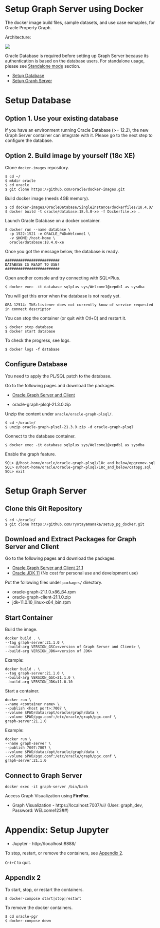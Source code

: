 # Setup Graph Server using Docker

The docker image build files, sample datasets, and use case exmaples, for Oracle Property Graph.

Architecture:

![](https://user-images.githubusercontent.com/4862919/80330080-632e9a00-886e-11ea-822e-0a96e40dbbf9.jpg)

Oracle Database is required before setting up Graph Server because its authentication is based on the database users. For standalone usage, please see [Standalone mode](#Standalone_mode) section.

- [Setup Database](#Setup_Database)
- [Setup Graph Server](#Setup_Graph_Server)

# Setup Database

## Option 1. Use your existing database

If you have an environment running Oracle Database (>= 12.2), the new Graph Server container can integrate with it. Please go to the next step to configure the database.

## Option 2. Build image by yourself (18c XE)

Clone `docker-images` repository.

    $ cd ~/
    $ mkdir oracle
    $ cd oracle
    $ git clone https://github.com/oracle/docker-images.git

Build docker image (needs 4GB memory).

    $ cd docker-images/OracleDatabase/SingleInstance/dockerfiles/18.4.0/
    $ docker build -t oracle/database:18.4.0-xe -f Dockerfile.xe .

Launch Oracle Database on a docker container.

    $ docker run --name database \
      -p 1522:1521 -e ORACLE_PWD=Welcome1 \
      -v $HOME:/host-home \
      oracle/database:18.4.0-xe

Once you got the message below, the database is ready.

    #########################
    DATABASE IS READY TO USE!
    #########################

Open another console and try connecting with SQL*Plus.

    $ docker exec -it database sqlplus sys/Welcome1@xepdb1 as sysdba

You will get this error when the database is not ready yet.

    ORA-12514: TNS:listener does not currently know of service requested in connect descriptor

You can stop the container (or quit with Ctl+C) and restart it.

    $ docker stop database
    $ docker start database

To check the progress, see logs.

    $ docker logs -f database

## Configure Database

You need to apply the PL/SQL patch to the database.

Go to the following pages and download the packages.

* [Oracle Graph Server and Client](https://www.oracle.com/database/technologies/spatialandgraph/property-graph-features/graph-server-and-client/graph-server-and-client-downloads.html)

- oracle-graph-plsql-21.3.0.zip

Unzip the content under `oracle/oracle-graph-plsql/`.

    $ cd ~/oracle/
    $ unzip oracle-graph-plsql-21.3.0.zip -d oracle-graph-plsql

Connect to the database container.

    $ docker exec -it database sqlplus sys/Welcome1@xepdb1 as sysdba

Enable the graph feature.

    SQL> @/host-home/oracle/oracle-graph-plsql/18c_and_below/opgremov.sql
    SQL> @/host-home/oracle/oracle-graph-plsql/18c_and_below/catopg.sql
    SQL> exit

# Setup Graph Server

## Clone this Git Repository

    $ cd ~/oracle/
    $ git clone https://github.com/ryotayamanaka/setup_pg_docker.git

## Download and Extract Packages for Graph Server and Client

Go to the following pages and download the packages.

* [Oracle Graph Server and Client 21.1](https://www.oracle.com/database/technologies/spatialandgraph/property-graph-features/graph-server-and-client/graph-server-and-client-downloads.html)
* [Oracle JDK 11](https://www.oracle.com/java/technologies/javase-jdk11-downloads.html) (No cost for personal use and development use)

Put the following files under `packages/` directory.
 
- oracle-graph-21.1.0.x86_64.rpm
- oracle-graph-client-21.1.0.zip
- jdk-11.0.10_linux-x64_bin.rpm

## Start Container

Build the image.

```
docker build . \
--tag graph-server:21.1.0 \
--build-arg VERSION_GSC=<version of Graph Server and Client> \
--build-arg VERSION_JDK=<version of JDK>
```

Example:

```
docker build . \
--tag graph-server:21.1.0 \
--build-arg VERSION_GSC=21.1.0 \
--build-arg VERSION_JDK=11.0.10
```

Start a container.

```
docker run \
--name <container name> \
--publish <host port>:7007 \
--volume $PWD/data:/opt/oracle/graph/data \
--volume $PWD/pgx.conf:/etc/oracle/graph/pgx.conf \
graph-server:21.1.0
```

Example:

```
docker run \
--name graph-server \
--publish 7007:7007 \
--volume $PWD/data:/opt/oracle/graph/data \
--volume $PWD/pgx.conf:/etc/oracle/graph/pgx.conf \
graph-server:21.1.0
```

## Connect to Graph Server

```
docker exec -it graph-server /bin/bash
```

Access Graph Visualization using **FireFox**.

* Graph Visualization - https://localhost:7007/ui/ (User: graph_dev, Password: WELcome123##)





# Appendix: Setup Jupyter

* Jupyter - http://localhost:8888/

To stop, restart, or remove the containers, see [Appendix 2](#appendix-2).


`Cnt+C` to quit.

## Appendix 2

To start, stop, or restart the containers.

    $ docker-compose start|stop|restart

To remove the docker containers.

    $ cd oracle-pg/
    $ docker-compose down
